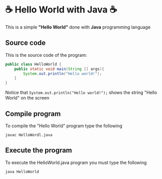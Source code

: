 # :coffee: Hello World with Java :coffee:
This is a simple **"Hello World"** done with **Java**
programming language

## Source code

This is the source code of the program:

```java
public class HelloWorld {
	public static void main(String [] args){
		System.out.println("Hello world!");
	}
}
```

Notice that `System.out.println("Hello world!");`
shows the string "Hello World" on the screen

## Compile program

To compile the "Hello World" program type the following

```console
javac HelloWordl.java
```

## Execute the program

To execute the HelloWorld.java program you must type the following

```console
java HelloWorld
``` 

